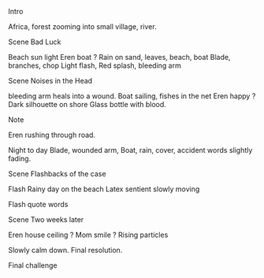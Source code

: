 Intro

Africa, forest zooming into small village, river.

Scene Bad Luck

Beach sun light
Eren boat ?
Rain on sand, leaves, beach, boat
Blade, branches, chop
Light flash, Red splash, bleeding arm

Scene Noises in the Head

bleeding arm heals into a wound.
Boat sailing, 
fishes in the net
Eren happy ?
Dark silhouette on shore
Glass bottle with blood.

Note 

Eren rushing through road.


Night to day
Blade, wounded arm,
Boat, rain, cover, accident words slightly fading.

Scene Flashbacks of the case

Flash 
Rainy day on the beach
Latex sentient slowly moving

Flash quote words

Scene Two weeks later

Eren house ceiling ? 
Mom smile ?
Rising particles

Slowly calm down.
Final resolution.

Final challenge


